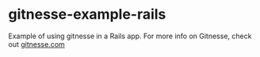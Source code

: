gitnesse-example-rails
======================

Example of using gitnesse in a Rails app. For more info on Gitnesse, check out [gitnesse.com](http://gitnesse.com)